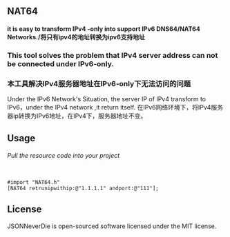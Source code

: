 ## NAT64

#### it is easy to  transform  IPv4 -only into support IPv6 DNS64/NAT64 Networks./将只有ipv4的地址转换为ipv6支持地址
### This tool solves the problem that IPv4 server address can not be connected under IPv6-only.
### 本工具解决IPv4服务器地址在IPv6-only下无法访问的问题

Under the IPv6  Network's Situation, the server IP of IPv4 transform to IPv6，under the IPv4 network ,it return itself.
在IPv6网络环境下，将IPv4服务器ip转换为IPv6地址，在IPv4下，服务器地址不变。

## Usage
###### Pull the resource code into your project
```OC

#import "NAT64.h"
[NAT64 retrunipwithip:@"1.1.1.1" andport:@"111"];

```
## License

JSONNeverDie is open-sourced software licensed under the MIT license.
